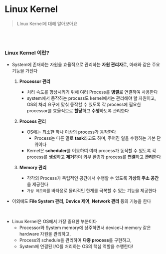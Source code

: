 # Linux Kernel

> LInux Kernel에 대해 알아보아요

<br>

<br>

### Linux Kernel 이란?

- System에 존재하는 자원을 효율적으로 관리하는 **자원 관리자**로, 아래와 같은 주요 기능을 가진다

  1. **Processor 관리**
     - 처리 속도를 향상시키기 위해 여러 Process를 **병렬**로 연결하여 사용한다
     - system에서 동작하는 process도 kernel에서는 관리해야 할 자원이고, OS의 처리 요구에 맞춰 동작할 수 있도록 각 process에 필요한 processor를 효율적으로 **할당**하고 **수행**하도록 관리한다

  2. **Process 관리**
     - OS에는 최소한 하나 이상의 process가 동작한다
       - Process는 다른 말로 **task**라고도 하며, 주어진 일을 수행하는 기본 단위이다
     - Kernel은 **scheduler**를 이요하여 여러 process가 동작할 수 있도록 각 process를 **생성**하고 **제거**하며 외부 환경과 process를 **연결**하고 **관리**한다
  3. **Memory 관리**
     - 각각의 Process가 독립적인 공간에서 수행할 수 있도록 **가상의 주소 공간**을 제공한다
     - `가상 메모리`를 바타응로 물리적인 한계를 극복할 수 있는 기능을 제공한다

- 이외에도 **File System 관리**, **Device 제어**, **Network 관리** 등의 기능을 한다

<br>

- Linux Kernel은 OS에서 가장 중요한 부분이다
  - Processor와 System memory에 상주하면서 device나 memory 같은 hardware 자원을 관리하고, 
  - Process의 schedule을 관리하여 **다중 process**를 구현하고,
  - System에 연결된 I/O를 처리하는 OS의 핵심 역할을 수행한다!